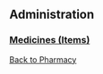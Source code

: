 ## Administration

### [Medicines (Items)](https://github.com/hmislk/hmis/wiki/Medicines-(Items))



[Back to Pharmacy](https://github.com/hmislk/hmis/wiki/Pharmacy)

